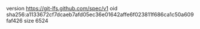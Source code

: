 version https://git-lfs.github.com/spec/v1
oid sha256:a1133672cf7dcaeb7afd05ec36e01642affe6f023811f686ca1c50a609faf426
size 6524
